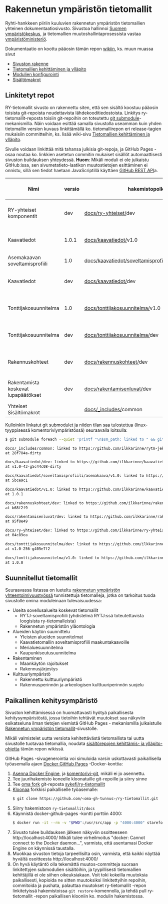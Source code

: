 # Rakennetun ympäristön tietomallit
Ryhti-hankkeen piiriin kuuluvien rakennetun ympäristön tietomallien yhteinen dokumentaatiosivusto. Sivustoa hallinnoi [Suomen ympäristökeskus](https://www.syke.fi/), ja tietomallien muutoshallintaprosessista vastaa [ympäristöministeriö](https://ym.fi/).

Dokumentaatio on koottu pääosin tämän repon [wikiin](../../wiki), ks. muun muassa sivut
* [Sivuston rakenne](../../wiki/Sivuston-rakenne)
* [Tietomallien kehittäminen ja ylläpito](../../wiki/Tietomallien-kehitt%C3%A4minen-ja-yll%C3%A4pito)
* [Modulien konfigurointi](../../wiki/Modulien-konfigurointi)
* [Sisältömakrot](../../wiki/Sis%C3%A4lt%C3%B6makrot)

## Linkitetyt repot

RY-tietomallit sivusto on rakennettu siten, että sen sisältö koostuu pääosin toisista git-repoista  noudettavista lähdekooditiedostoista. Linkitys ry-tietomallit-reposta toisiin git-repoihin on toteutettu [git submodule](https://git-scm.com/book/en/v2/Git-Tools-Submodules)-mekanismilla. Näin voidaan esittää samalla sivustolla useamman kuin yhden tietomallin version kuvaus linkittämällä ko. tietomallirepon eri release-tagien mukaisiin committeihin, ks. lisää wiki-sivu [Tietomallien kehittäminen ja ylläpito](../../wiki/Tietomallien-kehitt%C3%A4minen-ja-yll%C3%A4pito).

Sivulle voidaan linkittää mitä tahansa julkisia git-repoja, ja GitHub Pages -osaa noutaa ko. linkkien asetetun commitin mukaiset sisällöt automaattisesti sivuston buildauksen yhteydessä. **Huom**: Mikäli moduli ei ole julkaistu GitHub:issa, sen sivumetatieto-laatikon muutostietojen esittäminen ei onnistu, sillä sen tiedot haetaan JavaScriptillä käyttäen [GitHub REST API](https://docs.github.com/en/rest)a.

| Nimi                       | versio | hakemistopolku          | linkitetty git-repo          | tagi / haara / commit  | huom     |
-----------------------------|--------|-------------------------|------------------------------|------------------------|----------|
| RY-yhteiset komponentit    | dev    | [docs/ry-yhteiset/](../../tree/main/docs/ry-yhteiset/)dev | [github.com/ilkkarinne/ry-yhteiset](https://github.com/ilkkarinne/ry-yhteiset) | develop | TODO: siirto ilkkarinne -> sykefi |
| Kaavatiedot                | 1.0.1  | [docs/kaavatiedot/](../../tree/main/docs/kaavatiedot/)v1.0 | [github.com/ilkkarinne/kaavatietomalli](https://github.com/ilkkarinne/kaavatietomalli) | v1.0.1 | TODO: siirto ilkkarinne -> sykefi |
| Asemakaavan soveltamisprofiili | 1.0 | [docs/kaavatiedot/soveltamisprofiili/asemakaava/](../../tree/main/docs/kaavatiedot/soveltamisprofiili/asemakaava/)v1.0 | [github.com/sykefi/sp-asemakaava](https://github.com/sykefi/sp-asemakaava) |  |  |
| Kaavatiedot                | dev    | [docs/kaavatiedot/](../../tree/main/docs/kaavatiedot/)dev | [github.com/ilkkarinne/kaavatietomalli](https://github.com/ilkkarinne/kaavatietomalli) | develop | TODO: siirto ilkkarinne -> sykefi |
| Tonttijakosuunnitelma      | 1.0    | [docs/tonttijakosuunnitelma/](../../tree/main/docs/tonttijakosuunnitelma/)v1.0 | [github.com/ilkkarinne/Tonttijakosuunnitelman-tietomalli](https://github.com/ilkkarinne/Tonttijakosuunnitelman-tietomalli) |  | TODO: siirto ilkkarinne -> sykefi |
| Tonttijakosuunnitelma      | dev    | [docs/tonttijakosuunnitelma/](../../tree/main/docs/tonttijakosuunnitelma/)dev | [github.com/ilkkarinne/Tonttijakosuunnitelman-tietomalli](https://github.com/ilkkarinne/Tonttijakosuunnitelman-tietomalli) |  | TODO: siirto ilkkarinne -> sykefi |
| Rakennuskohteet    | dev    | [docs/rakennuskohteet/](../../tree/main/docs/rakennuskohteet/)dev | [github.com/ilkkarinne/rakennuskohteet](https://github.com/ilkkarinne/rakennuskohteet) | develop | TODO: siirto ilkkarinne -> sykefi |
| Rakentamista koskevat lupapäätökset    | dev    | [docs/rakentamisenluvat/](../../tree/main/docs/rakentamisenluvat/)dev | [github.com/ilkkarinne/rakentamisenluvat](https://github.com/ilkkarinne/rakentamisenluvat) | develop | TODO: siirto ilkkarinne -> sykefi |
| Yhteiset Sisältömakrot | | [docs/_includes/](../../tree/main/docs/_includes/)common | [github.com/sykefi/rytm-jekyll-includes](https://github.com/sykefi/rytm-jekyll-includes) | main | 

Kulloinkin linkatut git submodulet ja niiden tilan saa tulostettua (linux-tyyppisessä komentoriviympäristössä) seuraavalla loitsulla:
```sh
$ git submodule foreach --quiet 'printf "\n$sm_path: linked to " && git remote get-url origin && printf "at " && git describe --tags --first-parent --dirty --always'

docs/_includes/common: linked to https://github.com/ilkkarinne/rytm-jekyll-includes.git
at 28f784a-dirty

docs/kaavatiedot/dev: linked to https://github.com/ilkkarinne/kaavatietomalli-1.git
at v1.0-43-g5c44c08-dirty

docs/kaavatiedot/soveltamisprofiili/asemakaava/v1.0: linked to https://github.com/ilkkarinne/sp-asemakaava.git
at 5bce9c1

docs/kaavatiedot/v1.0: linked to https://github.com/ilkkarinne/kaavatietomalli-1.git
at 1.0.1

docs/rakennuskohteet/dev: linked to https://github.com/ilkkarinne/rakennuskohteet.git
at b68f2f9

docs/rakentamisenluvat/dev: linked to https://github.com/ilkkarinne/rakentamisenluvat.git
at 95f8e49

docs/ry-yhteiset/dev: linked to https://github.com/ilkkarinne/ry-yhteiset.git
at 04c89ea

docs/tonttijakosuunnitelma/dev: linked to https://github.com/ilkkarinne/Tonttijakosuunnitelman-tietomalli.git
at v1.0-256-g405e7f2

docs/tonttijakosuunnitelma/v1.0: linked to https://github.com/ilkkarinne/Tonttijakosuunnitelman-tietomalli.git
at 1.0.0
```

## Suunnitellut tietomallit

Seuraavassa listassa on lueteltu [rakennetun ympäristön yhteentoimivuustyössä](https://ym.fi/yhteentoimivuus) tunnistettuja tietomalleja, jotka on tarkoitus tuoda sivustolle omina moduleinaan tulevaisuudessa:

* Useita sovellusalueita koskevat tietomallit
   * RYTJ-soveltamisprofiili (yhdistelmä RYTJ:ssä toteutettavista loogisista ry-tietomalleista)
   * Rakennetun ympäristön yläontologia
* Alueiden käytön suunnittelu
   * Yleisten alueiden suunnitelmat
   * Kaavatietomallin soveltamisprofiili maakuntakaavoille
   * Merialuesuunnitelma
   * Kaupunkiseutusuunnitelma
* Rakentaminen
   * Maankäytön rajoitukset
   * Rakennusjärjestys
* Kulttuuriympäristö
   * Rakennettu kulttuuriympäristö
   * Rakennusperinnön ja arkeologisen kulttuuriperinnön suojelu

## Paikallinen kehitysympäristö

Sivuston kehittämisessä on huomattavasti hyötyä paikallisesta kehitysympäristöstä, jossa tietoihin tehtävät muutokset saa näkyviin esikatseluna ilman tietojen viemistä GitHub Pages - mekanismilla julkaistulle [Rakennetun ympäristön tietomallit](https://tietomallit.ymparisto.fi)-sivustolle.

Mikäli valmistelet uutta versiota kehitettävästä tietomallista tai uutta sivustolle tuotavaa tietomallia, noudata [sisältörepojen kehittämis- ja ylläpito-ohjetta](https://github.com/sykefi/ry-tietomallit/wiki/Tietomallien-kehitt%C3%A4minen-ja-yll%C3%A4pito) tämän repon wikissä.

GitHub Pages -sivugenerointia voi simuloida varsin uskottavasti paikallisella työasemalla ajaen [Docker GitHub Pages](https://github.com/Starefossen/docker-github-pages) -Docker-konttia:

1. [Asenna Docker Engine](https://docs.docker.com/engine/install/), ja [komentorivi-git](https://git-scm.com/book/en/v2/Getting-Started-Installing-Git), mikäli ei jo asennettu.
1. Tee juurihakemisto koneelle kloonatuille git-repoille ja siirry sinne
1. Tee [oma fork](https://docs.github.com/en/get-started/quickstart/fork-a-repo) git-reposta [sykefi/ry-tietomallit](https://github.com/sykefi/ry-tietomallit)
1. [Kloonaa](https://docs.github.com/en/repositories/creating-and-managing-repositories/cloning-a-repository) forkkisi paikalliselle työasemalle:
   ```sh
   $ git clone https://github.com/<oma-gh-tunnus>/ry-tietomallit.git
   ```
1. Siirry hakemistoon ```ry-tietomallit/docs```
1. Käynnistä docker-github-pages -kontti porttiin 4000:
   ```sh
   $ docker run -it --rm -v "$PWD":/usr/src/app -p "4000:4000" starefossen/github-pages
   ```
1. Sivusto tulee buildauksen jälkeen näkyviin osoitteeseen http://localhost:4000/ 
   Mikäli tulee virheilmoitus "docker: Cannot connect to the Docker daemon...", varmista, että asentamasi Docker Engine on käynnissä taustalla.
1. Muokkaa sivuston tietoja tarpeellisilta osin, varmista, että kaikki näyttää hyvältä osoitteesta http://localhost:4000/
1. On hyvä käytäntö olla tekemättä muutos-committeja suoraan linkitettyjen submodulien sisältöihin, ja tyypillisesti tietomallien kehittäjillä ei ole siihen oikeuksiakaan. Voit toki kokeilla muutoksia paikallisesti, kopioida ne  sitten muutoksiksi linkitettyihin repoihin, commitoida ja pushata, palauttaa muutokset ry-tietomallit -repon linkitetyissä hakemistoissa ```git restore```-komennolla, ja tehdä pull ry-tietomallit -repon paikallisen klooniin ko. modulin hakemistossa.
